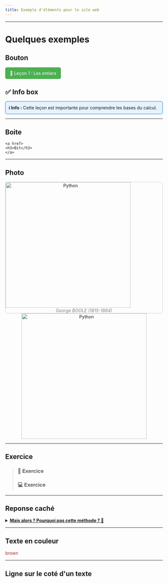 ```yaml
---
title: Exemple d'élèments pour le site web
---
```



<link rel="stylesheet" href="../assets/style.css" />
<script src="https://cdn.jsdelivr.net/npm/mathjax@3/es5/tex-mml-chtml.js"></script>

___

# Quelques exemples

## Bouton 

<a href="./seconde/lecon1.md" style="display: inline-block; padding: 10px 15px; background-color: #4CAF50; color: white; border-radius: 5px; text-decoration: none;">📘 Leçon 1 : Les entiers</a>


## ✅ Info box

<div style="border: 1px solid #007ACC; padding: 10px; border-radius: 5px; background-color: #E6F2FF;">
  <strong>ℹ️ Info :</strong> Cette leçon est importante pour comprendre les bases du calcul.
</div>

___

## Boite

<div class="cours-section">
  <div class="boites-lecons">

    <a href>
    <h3>Bit</h3>
    </a>
  </div>
</div>


___

## Photo

<div style="display: flex; flex-direction:column;  border: 1px solid #ccc; text-align: center; border-radius: 8px;">
  <img src="../../images/Portrait_of_George_Boole.png" alt="Python" width="400" />
  <span style="font-style: italic; color: gray;">George BOOLE (1815-1864)</span>
</div>

<div style="display: flex; flex-direction:column;  text-align: center; ">
  <img style="margin: auto;" src="../../images/Portrait_of_George_Boole.png" alt="Python" width="400" />
</div>


___


## Exercice
>
>### 🐍 Exercice 
>
>
>
>### 💻 Exercice 
>
>
>

___
## Reponse caché

<details>
  <summary style="cursor: pointer; font-weight: bold;"><u>Mais alors ? Pourquoi pas cette méthode ? 🤔</u></summary>
  <div style="margin-top: 10px;">
    <p>Voici le contenu qui s’affiche quand on clique sur la ligne ci-dessus.</p>
    <ul>
      <li>Point 1</li>
      <li>Exemple : <code>print("Hello")</code></li>
    </ul>
  </div>
</details>

___
## Texte en couleur

<span style="color: rgb(165,42,42);">brown</span>


___
## Ligne sur le coté d'un texte

<div style="border-left: 5px solid green; padding-left: 12px;">
  <p> </p>
</div>